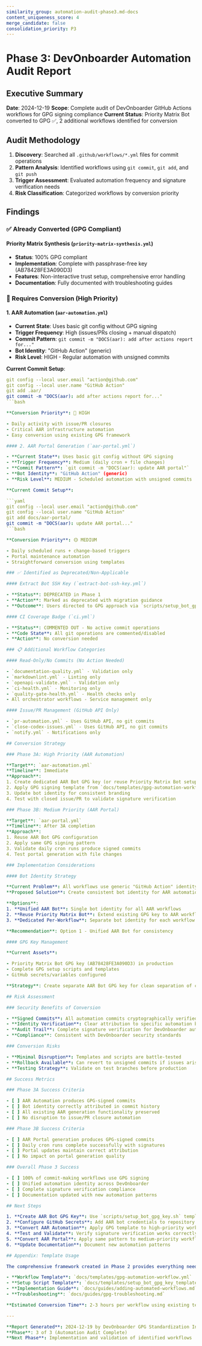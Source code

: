 ```yaml
---
similarity_group: automation-audit-phase3.md-docs
content_uniqueness_score: 4
merge_candidate: false
consolidation_priority: P3
---
```

# Phase 3: DevOnboarder Automation Audit Report

## Executive Summary

**Date**: 2024-12-19
**Scope**: Complete audit of DevOnboarder GitHub Actions workflows for GPG signing compliance
**Current Status**: Priority Matrix Bot converted to GPG ✅, 2 additional workflows identified for conversion

## Audit Methodology

1. **Discovery**: Searched all `.github/workflows/*.yml` files for commit operations
2. **Pattern Analysis**: Identified workflows using `git commit`, `git add`, and `git push`
3. **Trigger Assessment**: Evaluated automation frequency and signature verification needs
4. **Risk Classification**: Categorized workflows by conversion priority

## Findings

### ✅ Already Converted (GPG Compliant)

#### Priority Matrix Synthesis (`priority-matrix-synthesis.yml`)

- **Status**: 100% GPG compliant
- **Implementation**: Complete with passphrase-free key (AB78428FE3A090D3)
- **Features**: Non-interactive trust setup, comprehensive error handling
- **Documentation**: Fully documented with troubleshooting guides

### 🔄 Requires Conversion (High Priority)

#### 1. AAR Automation (`aar-automation.yml`)

- **Current State**: Uses basic git config without GPG signing
- **Trigger Frequency**: High (issues/PRs closing + manual dispatch)
- **Commit Pattern**: `git commit -m "DOCS(aar): add after actions report for..."`
- **Bot Identity**: "GitHub Action" (generic)
- **Risk Level**: HIGH - Regular automation with unsigned commits

**Current Commit Setup**:

```yaml
git config --local user.email "action@github.com"
git config --local user.name "GitHub Action"
git add .aar/
git commit -m "DOCS(aar): add after actions report for..."
```bash

**Conversion Priority**: 🔴 HIGH

- Daily activity with issue/PR closures
- Critical AAR infrastructure automation
- Easy conversion using existing GPG framework

#### 2. AAR Portal Generation (`aar-portal.yml`)

- **Current State**: Uses basic git config without GPG signing
- **Trigger Frequency**: Medium (daily cron + file changes)
- **Commit Pattern**: `git commit -m "DOCS(aar): update AAR portal"`
- **Bot Identity**: "GitHub Action" (generic)
- **Risk Level**: MEDIUM - Scheduled automation with unsigned commits

**Current Commit Setup**:

```yaml
git config --local user.email "action@github.com"
git config --local user.name "GitHub Action"
git add docs/aar-portal/
git commit -m "DOCS(aar): update AAR portal..."
```bash

**Conversion Priority**: 🟡 MEDIUM

- Daily scheduled runs + change-based triggers
- Portal maintenance automation
- Straightforward conversion using templates

### ✅ Identified as Deprecated/Non-Applicable

#### Extract Bot SSH Key (`extract-bot-ssh-key.yml`)

- **Status**: DEPRECATED in Phase 1
- **Action**: Marked as deprecated with migration guidance
- **Outcome**: Users directed to GPG approach via `scripts/setup_bot_gpg_key.sh`

#### CI Coverage Badge (`ci.yml`)

- **Status**: COMMENTED OUT - No active commit operations
- **Code State**: All git operations are commented/disabled
- **Action**: No conversion needed

### 📋 Additional Workflow Categories

#### Read-Only/No Commits (No Action Needed)

- `documentation-quality.yml` - Validation only
- `markdownlint.yml` - Linting only
- `openapi-validate.yml` - Validation only
- `ci-health.yml` - Monitoring only
- `quality-gate-health.yml` - Health checks only
- All orchestrator workflows - Service management only

#### Issue/PR Management (GitHub API Only)

- `pr-automation.yml` - Uses GitHub API, no git commits
- `close-codex-issues.yml` - Uses GitHub API, no git commits
- `notify.yml` - Notifications only

## Conversion Strategy

### Phase 3A: High Priority (AAR Automation)

**Target**: `aar-automation.yml`
**Timeline**: Immediate
**Approach**:
1. Create dedicated AAR Bot GPG key (or reuse Priority Matrix Bot setup)
2. Apply GPG signing template from `docs/templates/gpg-automation-workflow.yml`
3. Update bot identity for consistent branding
4. Test with closed issue/PR to validate signature verification

### Phase 3B: Medium Priority (AAR Portal)

**Target**: `aar-portal.yml`
**Timeline**: After 3A completion
**Approach**:
1. Reuse AAR Bot GPG configuration
2. Apply same GPG signing pattern
3. Validate daily cron runs produce signed commits
4. Test portal generation with file changes

### Implementation Considerations

#### Bot Identity Strategy

**Current Problem**: All workflows use generic "GitHub Action" identity
**Proposed Solution**: Create consistent bot identity for AAR automation

**Options**:
1. **Unified AAR Bot**: Single bot identity for all AAR workflows
2. **Reuse Priority Matrix Bot**: Extend existing GPG key to AAR workflows
3. **Dedicated Per-Workflow**: Separate bot identity for each workflow

**Recommendation**: Option 1 - Unified AAR Bot for consistency

#### GPG Key Management

**Current Assets**:

- Priority Matrix Bot GPG key (AB78428FE3A090D3) in production
- Complete GPG setup scripts and templates
- GitHub secrets/variables configured

**Strategy**: Create separate AAR Bot GPG key for clean separation of concerns

## Risk Assessment

### Security Benefits of Conversion

- **Signed Commits**: All automation commits cryptographically verified
- **Identity Verification**: Clear attribution to specific automation bots
- **Audit Trail**: Complete signature verification for DevOnboarder automation
- **Compliance**: Consistent with DevOnboarder security standards

### Conversion Risks

- **Minimal Disruption**: Templates and scripts are battle-tested
- **Rollback Available**: Can revert to unsigned commits if issues arise
- **Testing Strategy**: Validate on test branches before production

## Success Metrics

### Phase 3A Success Criteria

- [ ] AAR Automation produces GPG-signed commits
- [ ] Bot identity correctly attributed in commit history
- [ ] All existing AAR generation functionality preserved
- [ ] No disruption to issue/PR closure automation

### Phase 3B Success Criteria

- [ ] AAR Portal generation produces GPG-signed commits
- [ ] Daily cron runs complete successfully with signatures
- [ ] Portal updates maintain correct attribution
- [ ] No impact on portal generation quality

### Overall Phase 3 Success

- [ ] 100% of commit-making workflows use GPG signing
- [ ] Unified automation identity across DevOnboarder
- [ ] Complete signature verification compliance
- [ ] Documentation updated with new automation patterns

## Next Steps

1. **Create AAR Bot GPG Key**: Use `scripts/setup_bot_gpg_key.sh` template
2. **Configure GitHub Secrets**: Add AAR bot credentials to repository
3. **Convert AAR Automation**: Apply GPG template to high-priority workflow
4. **Test and Validate**: Verify signature verification works correctly
5. **Convert AAR Portal**: Apply same pattern to medium-priority workflow
6. **Update Documentation**: Document new automation patterns

## Appendix: Template Usage

The comprehensive framework created in Phase 2 provides everything needed:

- **Workflow Template**: `docs/templates/gpg-automation-workflow.yml`
- **Setup Script Template**: `docs/templates/setup_bot_gpg_key_template.sh`
- **Implementation Guide**: `docs/guides/adding-automated-workflows.md`
- **Troubleshooting**: `docs/guides/gpg-troubleshooting.md`

**Estimated Conversion Time**: 2-3 hours per workflow using existing templates

---

**Report Generated**: 2024-12-19 by DevOnboarder GPG Standardization Initiative
**Phase**: 3 of 3 (Automation Audit Complete)
**Next Phase**: Implementation and validation of identified workflows
